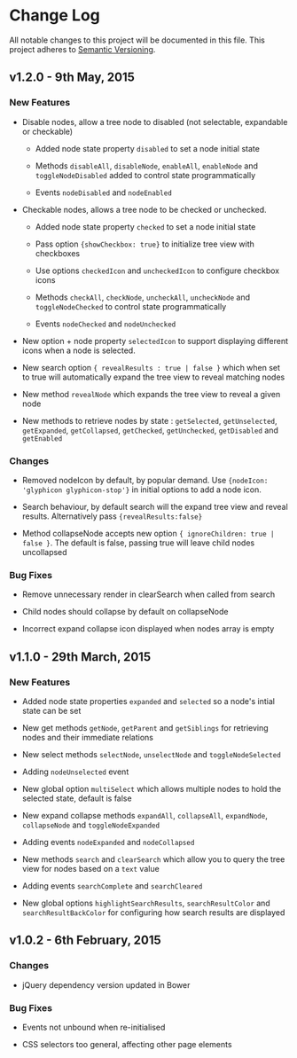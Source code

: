 # Change Log

All notable changes to this project will be documented in this file.
This project adheres to [Semantic Versioning](http://semver.org/).

## v1.2.0 - 9th May, 2015

### New Features

- Disable nodes, allow a tree node to disabled (not selectable, expandable or checkable)

    - Added node state property `disabled` to set a node initial state

    - Methods `disableAll`, `disableNode`, `enableAll`, `enableNode` and `toggleNodeDisabled` added to control state programmatically

    - Events `nodeDisabled` and `nodeEnabled`

- Checkable nodes, allows a tree node to be checked or unchecked.

    - Added node state property `checked` to set a node initial state

    - Pass option `{showCheckbox: true}` to initialize tree view with checkboxes

    - Use options `checkedIcon` and `uncheckedIcon` to configure checkbox icons

    - Methods `checkAll`, `checkNode`, `uncheckAll`, `uncheckNode` and `toggleNodeChecked` to control state programmatically

    - Events `nodeChecked` and `nodeUnchecked`

- New option + node property `selectedIcon` to support displaying different icons when a node is selected.

- New search option `{ revealResults : true | false }` which when set to true will automatically expand the tree view to reveal matching nodes

- New method `revealNode` which expands the tree view to reveal a given node

- New methods to retrieve nodes by state : `getSelected`, `getUnselected`, `getExpanded`, `getCollapsed`, `getChecked`, `getUnchecked`, `getDisabled`
  and `getEnabled`

### Changes

- Removed nodeIcon by default, by popular demand. Use `{nodeIcon: 'glyphicon glyphicon-stop'}` in initial options to add a node icon.

- Search behaviour, by default search will the expand tree view and reveal results. Alternatively pass `{revealResults:false}`

- Method collapseNode accepts new option `{ ignoreChildren: true | false }`. The default is false, passing true will leave child nodes uncollapsed

### Bug Fixes

- Remove unnecessary render in clearSearch when called from search

- Child nodes should collapse by default on collapseNode

- Incorrect expand collapse icon displayed when nodes array is empty

## v1.1.0 - 29th March, 2015

### New Features

- Added node state properties `expanded` and `selected` so a node's intial state can be set

- New get methods `getNode`, `getParent` and `getSiblings` for retrieving nodes and their immediate relations

- New select methods `selectNode`, `unselectNode` and `toggleNodeSelected`

- Adding `nodeUnselected` event

- New global option `multiSelect` which allows multiple nodes to hold the selected state, default is false

- New expand collapse methods `expandAll`, `collapseAll`, `expandNode`, `collapseNode` and `toggleNodeExpanded`

- Adding events `nodeExpanded` and `nodeCollapsed`

- New methods `search` and `clearSearch` which allow you to query the tree view for nodes based on a `text` value

- Adding events `searchComplete` and `searchCleared`

- New global options `highlightSearchResults`, `searchResultColor` and `searchResultBackColor` for configuring how search results are displayed

## v1.0.2 - 6th February, 2015

### Changes

- jQuery dependency version updated in Bower

### Bug Fixes

- Events not unbound when re-initialised

- CSS selectors too general, affecting other page elements
